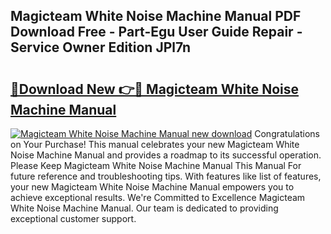 ## Magicteam White Noise Machine Manual PDF Download Free - Part-Egu User Guide Repair - Service Owner Edition JPl7n

# <h2><a href="http://bc37754.oget.top/?id=Magicteam+White+Noise+Machine+Manual">🔗Download New 👉🔴 Magicteam White Noise Machine Manual</a></h2>

[![Magicteam White Noise Machine Manual new download](https://i.imgur.com/5g1atiW.png)](http://bc37754.oget.top/?id=Magicteam+White+Noise+Machine+Manual)
Congratulations on Your Purchase! This manual celebrates your new Magicteam White Noise Machine Manual and provides a roadmap to its successful operation. Please Keep Magicteam White Noise Machine Manual This Manual For future reference and troubleshooting tips. With features like list of features, your new Magicteam White Noise Machine Manual empowers you to achieve exceptional results. We're Committed to Excellence Magicteam White Noise Machine Manual. Our team is dedicated to providing exceptional customer support.
